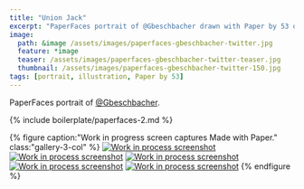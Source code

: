 ```yaml
---
title: "Union Jack"
excerpt: "PaperFaces portrait of @Gbeschbacher drawn with Paper by 53 on an iPad."
image: 
  path: &image /assets/images/paperfaces-gbeschbacher-twitter.jpg 
  feature: *image
  teaser: /assets/images/paperfaces-gbeschbacher-twitter-teaser.jpg
  thumbnail: /assets/images/paperfaces-gbeschbacher-twitter-150.jpg
tags: [portrait, illustration, Paper by 53]
---
```


PaperFaces portrait of [@Gbeschbacher](https://twitter.com/gbeschbacher).

{% include boilerplate/paperfaces-2.md %}

{% figure caption:"Work in progress screen captures Made with Paper." class:"gallery-3-col" %}
[![Work in process screenshot](/assets/images/paperfaces-gbeschbacher-process-1-600.jpg)](/assets/images/paperfaces-gbeschbacher-process-1-lg.jpg) [![Work in process screenshot](/assets/images/paperfaces-gbeschbacher-process-2-600.jpg)](/assets/images/paperfaces-gbeschbacher-process-2-lg.jpg) [![Work in process screenshot](/assets/images/paperfaces-gbeschbacher-process-3-600.jpg)](/assets/images/paperfaces-gbeschbacher-process-3-lg.jpg) [![Work in process screenshot](/assets/images/paperfaces-gbeschbacher-process-4-600.jpg)](/assets/images/paperfaces-gbeschbacher-process-4-lg.jpg) [![Work in process screenshot](/assets/images/paperfaces-gbeschbacher-process-5-600.jpg)](/assets/images/paperfaces-gbeschbacher-process-5-lg.jpg)
{% endfigure %}
